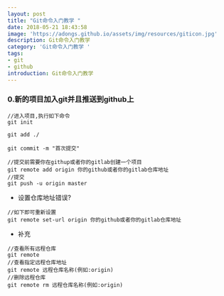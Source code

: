 ```yaml
---
layout: post
title: "Git命令入门教学 "
date: 2018-05-21 18:43:58
image: 'https://adongs.github.io/assets/img/resources/giticon.jpg'
description: Git命令入门教学 
category: 'Git命令入门教学 '
tags:
- git
- github
introduction: Git命令入门教学            
---
```


### 0.新的项目加入git并且推送到github上

```shell
//进入项目,执行如下命令
git init

git add ./

git commit -m "首次提交"

//提交前需要你在githup或者你的gitlab创建一个项目
git remote add origin 你的github或者你的gitlab仓库地址 
//提交
git push -u origin master

```
- 设置仓库地址错误?

```shell
//如下即可重新设置
git remote set-url origin 你的github或者你的gitlab仓库地址 

```
- 补充

```shell
//查看所有远程仓库
git remote 
//查看指定远程仓库地址
git remote 远程仓库名称(例如:origin)
//删除远程仓库
git remote rm 远程仓库名称(例如:origin)
```


